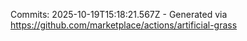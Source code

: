 Commits: 2025-10-19T15:18:21.567Z - Generated via https://github.com/marketplace/actions/artificial-grass
<br>
